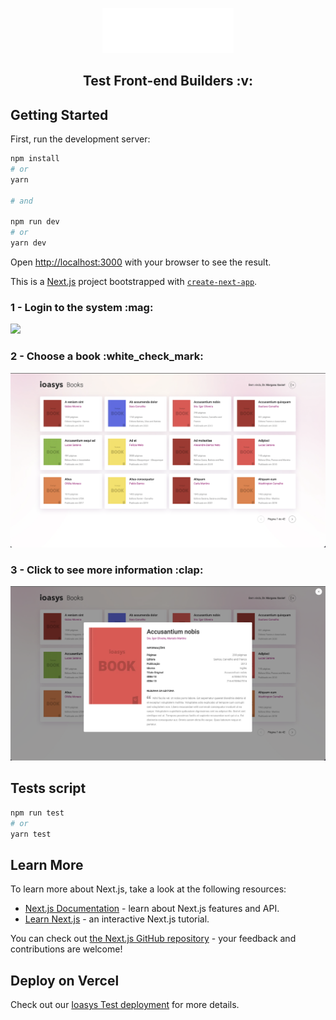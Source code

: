 <p align="center">
  <img src="https://github.com/wdrik/ioasys-challenge-frontend/blob/main/public/images/logo.svg" />

  <h2 align="center">Test Front-end Builders :v:</h2>
</p>

## Getting Started

First, run the development server:

```bash
npm install
# or
yarn

# and

npm run dev
# or
yarn dev
```

Open [http://localhost:3000](http://localhost:3000) with your browser to see the result.

This is a [Next.js](https://nextjs.org/) project bootstrapped with [`create-next-app`](https://github.com/vercel/next.js/tree/canary/packages/create-next-app).

<p align="left">
  <h3>1 - Login to the system :mag:</h3>
  <img src="https://github.com/wdrik/ioasys-challenge-frontend/blob/main/public/images/screenshot_01.png" />

  <h3>2 - Choose a book :white_check_mark:</h3>
  <img src="https://github.com/wdrik/ioasys-challenge-frontend/blob/main/public/images/screenshot_02.png" />

  <h3>3 - Click to see more information :clap:</h3>
  <img src="https://github.com/wdrik/ioasys-challenge-frontend/blob/main/public/images/screenshot_03.png" />
</p>

## Tests script

```bash
npm run test
# or
yarn test
```

## Learn More

To learn more about Next.js, take a look at the following resources:

- [Next.js Documentation](https://nextjs.org/docs) - learn about Next.js features and API.
- [Learn Next.js](https://nextjs.org/learn) - an interactive Next.js tutorial.

You can check out [the Next.js GitHub repository](https://github.com/vercel/next.js/) - your feedback and contributions are welcome!

## Deploy on Vercel

Check out our [Ioasys Test deployment](https://ioasys-challenge-frontend.vercel.app/) for more details.

